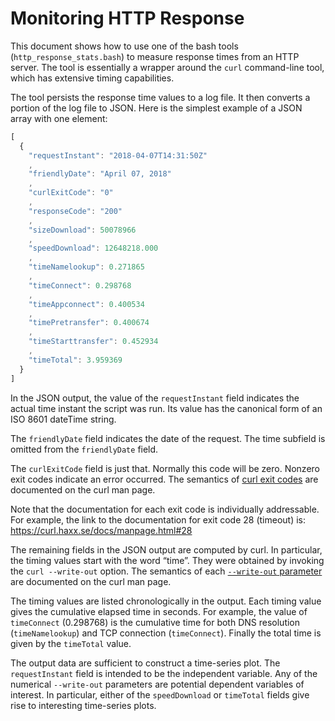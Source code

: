 # Monitoring HTTP Response

This document shows how to use one of the bash tools (`http_response_stats.bash`) to measure response times from an HTTP server. The tool is essentially a wrapper around the `curl` command-line tool, which has extensive timing capabilities.

The tool persists the response time values to a log file. It then converts a portion of the log file to JSON. Here is the simplest example of a JSON array with one element:

```javascript
[
  {
    "requestInstant": "2018-04-07T14:31:50Z"
    ,
    "friendlyDate": "April 07, 2018"
    ,
    "curlExitCode": "0"
    ,
    "responseCode": "200"
    ,
    "sizeDownload": 50078966
    ,
    "speedDownload": 12648218.000
    ,
    "timeNamelookup": 0.271865
    ,
    "timeConnect": 0.298768
    ,
    "timeAppconnect": 0.400534
    ,
    "timePretransfer": 0.400674
    ,
    "timeStarttransfer": 0.452934
    ,
    "timeTotal": 3.959369
  }
]
```

In the JSON output, the value of the `requestInstant` field indicates the actual time instant the script was run. Its value has the canonical form of an ISO 8601 dateTime string.
	
The `friendlyDate` field indicates the date of the request. The time subfield is omitted from the `friendlyDate` field.

The `curlExitCode` field is just that. Normally this code will be zero. Nonzero exit codes indicate an error occurred. The semantics of [curl exit codes](https://curl.haxx.se/docs/manpage.html#EXIT) are documented on the curl man page.
	
Note that the documentation for each exit code is individually addressable. For example, the link to the documentation for exit code 28 (timeout) is: https://curl.haxx.se/docs/manpage.html#28
	
The remaining fields in the JSON output are computed by curl. In particular, the timing values start with the word “time”. They were obtained by invoking the `curl --write-out` option. The semantics of each [`--write-out` parameter](https://curl.haxx.se/docs/manpage.html#-w) are documented on the curl man page. 

The timing values are listed chronologically in the output. Each timing value gives the cumulative elapsed time in seconds. For example, the value of `timeConnect` (0.298768) is the cumulative time for both DNS resolution (`timeNamelookup`) and TCP connection (`timeConnect`). Finally the total time is given by the `timeTotal` value.

The output data are sufficient to construct a time-series plot. The `requestInstant` field is intended to be the independent variable. Any of the numerical `--write-out` parameters are potential dependent variables of interest. In particular, either of the `speedDownload` or `timeTotal` fields give rise to interesting time-series plots.
